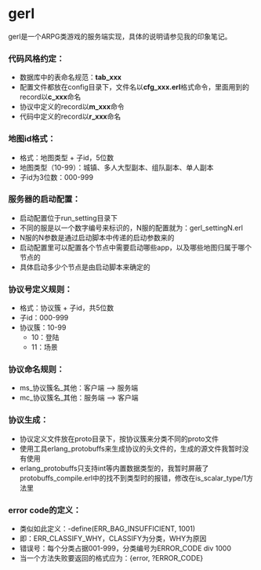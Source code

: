 gerl
=====

gerl是一个ARPG类游戏的服务端实现，具体的说明请参见我的印象笔记。

### 代码风格约定： 

* 数据库中的表命名规范：**tab_xxx**
* 配置文件都放在config目录下，文件名以**cfg_xxx.erl**格式命令，里面用到的record以**c_xxx**命名
* 协议中定义的record以**m_xxx**命令
* 代码中定义的record以**r_xxx**命名

### 地图id格式：
* 格式：地图类型 + 子id，5位数
* 地图类型（10-99）：城镇、多人大型副本、组队副本、单人副本
* 子id为3位数：000-999

### 服务器的启动配置：
* 启动配置位于run_setting目录下
* 不同的服是以一个数字编号来标识的，N服的配置就为：gerl_settingN.erl
* N服的N参数是通过启动脚本中传递的启动参数来的
* 启动配置里可以配置各个节点中需要启动哪些app，以及哪些地图归属于哪个节点的
* 具体启动多少个节点是由启动脚本来确定的

### 协议号定义规则：
* 格式：协议簇 + 子id，共5位数
* 子id：000-999
* 协议簇：10-99
	* 10：登陆
	* 11：场景

### 协议命名规则：
* ms_协议簇名_其他：客户端 --> 服务端
* mc_协议簇名_其他：服务端 --> 客户端

### 协议生成：
* 协议定义文件放在proto目录下，按协议簇来分类不同的proto文件
* 使用工具erlang_protobuffs来生成协议的头文件的，生成的源文件我暂时没有使用
* erlang_protobuffs只支持int等内置数据类型的，我暂时屏蔽了protobuffs_compile.erl中的找不到类型时的报错，修改在is_scalar_type/1方法里

### error code的定义：
* 类似如此定义：-define(ERR_BAG_INSUFFICIENT,		1001)
* 即：ERR_CLASSIFY_WHY，CLASSIFY为分类，WHY为原因
* 错误号：每个分类占据001-999，分类编号为ERROR_CODE div 1000
* 当一个方法失败要返回的格式应为：{error, ?ERROR_CODE}
